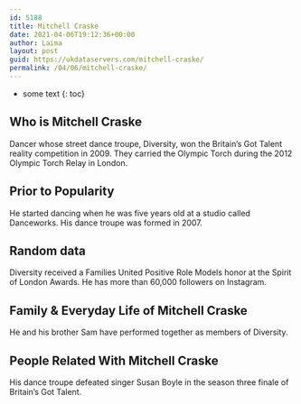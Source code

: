 ```yaml
---
id: 5188
title: Mitchell Craske
date: 2021-04-06T19:12:36+00:00
author: Laima
layout: post
guid: https://ukdataservers.com/mitchell-craske/
permalink: /04/06/mitchell-craske/
---
```


* some text
{: toc}


## Who is Mitchell Craske
                  
                  
                  
Dancer whose street dance troupe, Diversity, won the Britain&#8217;s Got Talent reality competition in 2009. They carried the Olympic Torch during the 2012 Olympic Torch Relay in London.
                  
              
            
              
            
                
                
                
## Prior to Popularity
                  
                  
                  
He started dancing when he was five years old at a studio called Danceworks. His dance troupe was formed in 2007.
                  
              
            
              
            
                
                
                
## Random data
                  
                  
                  
Diversity received a Families United Positive Role Models honor at the Spirit of London Awards. He has more than 60,000 followers on Instagram.
                  
              
            
              
            
                
                
                
## Family & Everyday Life of Mitchell Craske
                  
                  
                  
He and his brother Sam have performed together as members of Diversity.
                  
              
            
              
            
                
                
                
## People Related With Mitchell Craske
                  
                  
                  
His dance troupe defeated singer Susan Boyle in the season three finale of Britain&#8217;s Got Talent.
                  
              
            
              
            
                
              
            
              
              
            
            
              
            
          
          
          